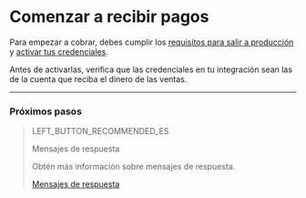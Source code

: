 # Comenzar a recibir pagos

Para empezar a cobrar, debes cumplir los [requisitos para salir a producción](https://www.mercadopago[FAKER][URL][DOMAIN]/developers/es/guides/checkout-api/goto-production) y [activar tus credenciales]([FAKER][CREDENTIALS][URL]).

Antes de activarlas, verifica que las credenciales en tu integración sean las de la cuenta que reciba el dinero de las ventas.<br/>

---
### Próximos pasos

> LEFT_BUTTON_RECOMMENDED_ES
>
> Mensajes de respuesta
>
> Obtén más información sobre mensajes de respuesta.
>
> [Mensajes de respuesta](https://www.mercadopago[FAKER][URL][DOMAIN]/developers/es/guides/checkout-api/response-handling)
